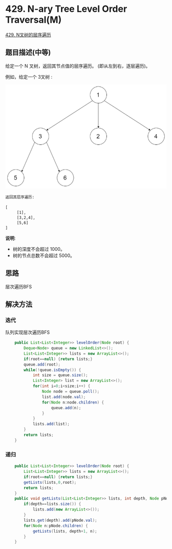 # 429. N-ary Tree Level Order Traversal(M)
[429. N叉树的层序遍历](https://leetcode-cn.com/problems/n-ary-tree-level-order-traversal/)

## 题目描述\(中等\)

给定一个 N 叉树，返回其节点值的层序遍历。 (即从左到右，逐层遍历)。

例如，给定一个 3叉树 :

![](../assets/leetcode-note/401-500/429-p-1.png)

```
返回其层序遍历:

[
     [1],
     [3,2,4],
     [5,6]
]
```

**说明**:
- 树的深度不会超过 1000。
- 树的节点总数不会超过 5000。

## 思路

层次遍历BFS

## 解决方法

### 迭代

队列实现层次遍历BFS
```java
	public List<List<Integer>> levelOrder(Node root) {
		Deque<Node> queue = new LinkedList<>();
		List<List<Integer>> lists = new ArrayList<>();
		if(root==null) {return lists;}
		queue.add(root);
		while(!queue.isEmpty()) {
			int size = queue.size();
			List<Integer> list = new ArrayList<>();
			for(int i=0;i<size;i++) {
				Node node = queue.poll();
				list.add(node.val);
				for(Node n:node.children) {
					queue.add(n);
				}
			}
			lists.add(list);
		}
		return lists;
	}
```



### 递归


```java
	public List<List<Integer>> levelOrder(Node root) {
		List<List<Integer>> lists = new ArrayList<>();
		if(root==null) {return lists;}
		getLists(lists,0,root);
		return lists;
	}
	public void getLists(List<List<Integer>> lists, int depth, Node pNode) {
		if(depth==lists.size()) {
			lists.add(new ArrayList<>());
		}
		lists.get(depth).add(pNode.val);
		for(Node n:pNode.children) {
			getLists(lists, depth+1, n);
		}
	}
```




